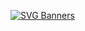 
[![SVG Banners](https://svg-banners.vercel.app/api?type=glitch&text1=Hi👋I\'m%20Axel%0ARAOUMBE&width=1200&height=400)](https://github.com/Akshay090/svg-banners)


<!--![Top Langs](https://github-readme-stats.vercel.app/api/top-langs/?username=AxeRaoRt&hide_progress=true&token=GH_TOKEN)-->

<!--
**AxeRaoRt/AxeRaoRt** is a ✨ _special_ ✨ repository because its `README.md` (this file) appears on your GitHub profile.

Here are some ideas to get you started:

- 🔭 I’m currently working on ...
- 🌱 I’m currently learning ...
- 👯 I’m looking to collaborate on ...
- 🤔 I’m looking for help with ...
- 💬 Ask me about ...
- 📫 How to reach me: ...
- 😄 Pronouns: ...
- ⚡ Fun fact: ...
-->
